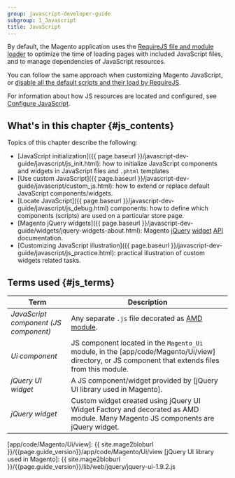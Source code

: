 ```yaml
---
group: javascript-developer-guide
subgroup: 1_Javascript
title: JavaScript
---
```


By default, the Magento application uses the [RequireJS file and module loader] to optimize the time of loading pages with included JavaScript files, and to manage dependencies of JavaScript resources.

You can follow the same approach when customizing Magento JavaScript, or [disable all the default scripts and their load by RequireJS].

For information about how JS resources are located and configured, see [Configure JavaScript].

## What's in this chapter {#js_contents}

Topics of this chapter describe the following:

- [JavaScript initialization]({{ page.baseurl }}/javascript-dev-guide/javascript/js_init.html): how to initialize JavaScript components and widgets in JavaScript files and `.phtml` templates
- [Use custom JavaScript]({{ page.baseurl }}/javascript-dev-guide/javascript/custom_js.html): how to extend or replace default JavaScript components/widgets.
- [Locate JavaScript]({{ page.baseurl }}/javascript-dev-guide/javascript/js_debug.html) components: how to define which components (scripts) are used on a particular store page.
- [Magento jQuery widgets]({{ page.baseurl }}/javascript-dev-guide/widgets/jquery-widgets-about.html): Magento [jQuery](https://glossary.magento.com/jquery) [widget](https://glossary.magento.com/widget) [API](https://glossary.magento.com/api) documentation.
- [Customizing JavaScript illustration]({{ page.baseurl }}/javascript-dev-guide/javascript/js_practice.html): practical illustration of custom widgets related tasks.

## Terms used {#js_terms}

| Term                                  | Description                                        |
| ------------------------------------- |--------------------------------------------------- | 
| *JavaScript component (JS component)* | Any separate `.js` file decorated as [AMD module]. |
| *Ui component*                        | JS component located in the `Magento_Ui` module, in the [app/code/Magento/Ui/view] directory, or JS component that extends files from this module. |
| *jQuery UI widget*                    | A JS component/widget provided by [jQuery UI library used in Magento]. |
| *jQuery widget*                       | Custom widget created using jQuery UI Widget Factory and decorated as AMD module. Many Magento JS components are jQuery widget. |


[RequireJS file and module loader]: http://requirejs.org/
[disable all the default scripts and their load by RequireJS]: {{page.baseurl}}/javascript-dev-guide/javascript/custom_js.html#disable_default_js
[Configure JavaScript]: {{page.baseurl}}/javascript-dev-guide/javascript/js-resources.html
[AMD module]: http://requirejs.org/docs/whyamd.html#amd
[app/code/Magento/Ui/view]: {{ site.mage2bloburl }}/{{page.guide_version}}/app/code/Magento/Ui/view
[jQuery UI library used in Magento]: {{ site.mage2bloburl }}/{{page.guide_version}}/lib/web/jquery/jquery-ui-1.9.2.js
